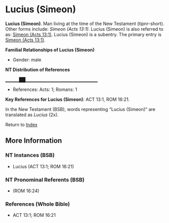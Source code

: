 # Lucius (Simeon)
**Lucius (Simeon)**. 
Man living at the time of the New Testament (tipnr-short). 
Other forms include: 
*Simeon (Acts 13:1)*. 
Lucius (Simeon) is also referred to as: 
[Simeon (Acts 13:1)](Simeon.4.md). 
Lucius (Simeon) is a subentry. The primary entry is 
[Simeon (Acts 13:1)](Simeon.4.md). 




**Familial Relationships of Lucius (Simeon)**


* Gender: male


**NT Distribution of References**

▁▁▁▁██▁▁▁▁▁▁▁▁▁▁▁▁▁▁▁▁▁▁▁▁▁
* References: Acts: 1; Romans: 1



**Key References for Lucius (Simeon)**: 
ACT 13:1, ROM 16:21. 




In the New Testament (BSB), words representing “Lucius (Simeon)” are translated as 
*Lucius* (2x). 


Return to [Index](00-Index.md)

## More Information

### NT Instances (BSB)

* Lucius (ACT 13:1; ROM 16:21)



### NT Pronominal Referents (BSB)

*  (ROM 16:24)



### References (Whole Bible)

* ACT 13:1; ROM 16:21



